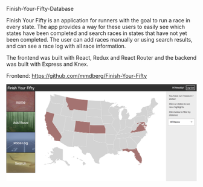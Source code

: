 Finish-Your-Fifty-Database

Finish Your Fifty is an application for runners with the goal to run a race in every state. The app provides a way for these users to easily see which states have been completed and search races in states that have not yet been completed. The user can add races manually or using search results, and can see a race log with all race information.

The frontend was built with React, Redux and React Router and the backend was built with Express and Knex.

Frontend: https://github.com/mmdberg/Finish-Your-Fifty

![Home Page](FYF-home.png)
